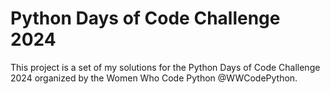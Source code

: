 # Python Days of Code Challenge 2024

This project is a set of my solutions for the Python Days of Code Challenge 2024 organized by the Women Who Code Python @WWCodePython.
